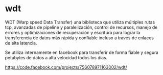 # wdt
WDT (Warp speed Data Transfer) una biblioteca que utiliza múltiples rutas tcp, avanzadas de pipeline y paralelización, control de recursos, manejo de errores y optimizaciones de recuperación y escritura para lograr la transferencia de datos más rápida y confiable incluso a través de enlaces de alta latencia.

Se utiliza internamente en facebook para transferir de forma fiable y segura petabytes de datos a alta velocidad todos los días.

https://code.facebook.com/projects/756078971163002/wdt/
